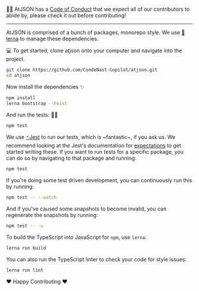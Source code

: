 :tipping_hand_woman: AtJSON has a [Code of Conduct](https://github.com/CondeNast-Copilot/atjson/blob/latest/CODE_OF_CONDUCT.md) that we expect all of our contributors to abide by, please check it out before contributing!

***

AtJSON is comprised of a bunch of packages, monorepo style. We use [:dragon:lerna](https://lernajs.io) to manage these dependencies.

:computer: To get started, clone atjson onto your computer and navigate into the project.

```bash
git clone https://github.com/CondeNast-Copilot/atjson.git
cd atjson
```

Now install the dependencies :sparkles:

```bash
npm install
lerna bootstrap --hoist
```

And run the tests: :woman_scientist:

```bash
npm test
```

We use [:black_joker:Jest](https://facebook.github.io/jest) to run our tests, which is \~fantastic\~, if you ask us. We recommend looking at the Jest's documentation for [expectations](https://facebook.github.io/jest/docs/en/expect.html) to get started writing these. If you want to run tests for a specific package, you can do so by navigating to that package and running:

```bash
npm test
```

If you're doing some test driven development, you can continuously run this by running:

```bash
npm test -- --watch
```

And if you've caused some snapshots to become invalid, you can regenerate the snapshots by running:

```bash
npm test -- -u
```

To build the TypeScript into JavaScript for `npm`, use `lerna`:

```bash
lerna run build
```

You can also run the TypeScript linter to check your code for style issues:

```bash
lerna run lint
```

:heart: Happy Contributing :heart:
